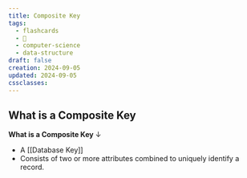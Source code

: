 ```yaml
---
title: Composite Key
tags:
  - flashcards
  - 🌱
  - computer-science
  - data-structure
draft: false
creation: 2024-09-05
updated: 2024-09-05
cssclasses:
---
```

## What is a Composite Key

**What is a Composite Key**
↓
- A [[Database Key]]
- Consists of two or more attributes combined to uniquely identify a record.
<!--SR:!2024-12-13,4,270-->